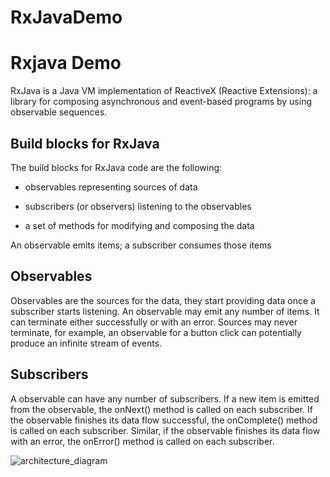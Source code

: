 # RxJavaDemo
<h1> Rxjava Demo </h1> 

RxJava is a Java VM implementation of ReactiveX (Reactive Extensions): a library for composing asynchronous and event-based programs by using observable sequences.

<h2>Build blocks for RxJava </h2>
The build blocks for RxJava code are the following:

- observables representing sources of data

- subscribers (or observers) listening to the observables

- a set of methods for modifying and composing the data

An observable emits items; a subscriber consumes those items

<h2>Observables</h2>
Observables are the sources for the data, they start providing data once a subscriber starts listening. An observable may emit any number of items. It can terminate either successfully or with an error. Sources may never terminate, for example, an observable for a button click can potentially produce an infinite stream of events.

<h2>Subscribers</h2>
A observable can have any number of subscribers. If a new item is emitted from the observable, the onNext() method is called on each subscriber. If the observable finishes its data flow successful, the onComplete() method is called on each subscriber. Similar, if the observable finishes its data flow with an error, the onError() method is called on each subscriber.


![architecture_diagram]()

